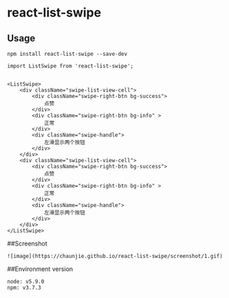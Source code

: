 # react-list-swipe

## Usage
    npm install react-list-swipe --save-dev
    
    import ListSwipe from 'react-list-swipe';
    
    
    <ListSwipe>
        <div className="swipe-list-view-cell">
            <div className="swipe-right-btn bg-success">
                点赞
            </div>
            <div className="swipe-right-btn bg-info" >
                正常
            </div>
            <div className="swipe-handle">
                左滑显示两个按钮
            </div>
        </div>
        <div className="swipe-list-view-cell">
            <div className="swipe-right-btn bg-success">
                点赞
            </div>
            <div className="swipe-right-btn bg-info" >
                正常
            </div>
            <div className="swipe-handle">
                左滑显示两个按钮
            </div>
        </div>
    </ListSwipe>
    
##Screenshot

    ![image](https://chaunjie.github.io/react-list-swipe/screenshot/1.gif)

##Environment version

```
node: v5.9.0
npm: v3.7.3
```
